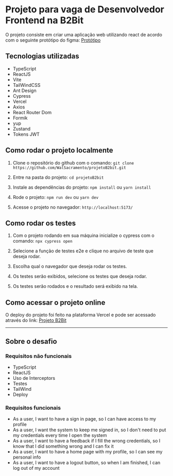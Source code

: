 # Projeto para vaga de Desenvolvedor Frontend na B2Bit

O projeto consiste em criar uma aplicação web utilizando react de acordo com o seguinte protótipo do figma:
[Protótipo]([https://www.figma.com/file/1Q6Z2Q6Z6Q6Z6Q6Z6Q6Z6Q6Z/Projeto-B2Bit?node-id=0%3A1](https://www.figma.com/proto/klaZDgYO9WDU2z1LHeC3Dr/Projeto-Frontend?node-id=2-130&scaling=min-zoom&page-id=0%3A1&starting-point-node-id=2%3A130))

## Tecnologias utilizadas
- TypeScript
- ReactJS
- Vite
- TailWindCSS
- Ant Design
- Cypress
- Vercel
- Axios
- React Router Dom
- Formik
- yup
- Zustand
- Tokens JWT

## Como rodar o projeto localmente
1. Clone o repositório do github com o comando:
```git clone https://github.com/WalSacramento/projetoB2bit.git ```

2. Entre na pasta do projeto:
```cd projetoB2bit```

3. Instale as dependências do projeto:
```npm install``` ou ```yarn install```

4. Rode o projeto:
```npm run dev``` ou ```yarn dev```

5. Acesse o projeto no navegador:
```http://localhost:5173/```

## Como rodar os testes
1. Com o projeto rodando em sua máquina inicialize o cypress com o comando:
```npx cypress open```

2. Selecione a função de testes e2e e clique no arquivo de teste que deseja rodar.
3. Escolha qual o navegador que deseja rodar os testes.
4. Os testes serão exibidos, selecione os testes que deseja rodar.
5. Os testes serão rodados e o resultado será exibido na tela.

## Como acessar o projeto online
O deploy do projeto foi feito na plataforma Vercel e pode ser acessado através do link:
[Projeto B2Bit](https://projeto-b2bit.vercel.app/)

---
## Sobre o desafio

### Requisitos não funcionais
- TypeScript
- ReactJS
- Uso de Interceptors
- Testes
- TailWind
- Deploy

### Requisitos funcionais
- As a user, I want to have a sign in page, so I can have access to my profile
- As a user, I want the system to keep me signed in, so I don't need to put my credentials every time I open the system
- As a user, I want to have a feedback if I fill the wrong credentials, so I know that I did something wrong and I can fix it
- As a user, I want to have a home page with my profile, so I can see my personal info
- As a user, I want to have a logout button, so when I am finished, I can log out of my account
